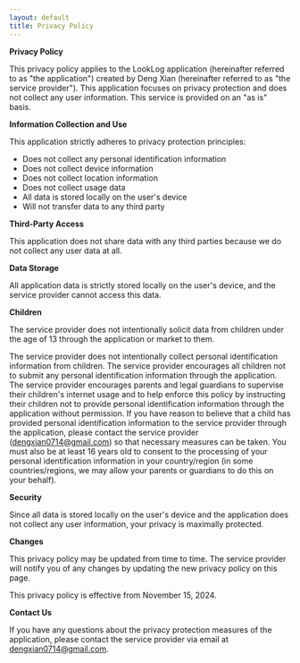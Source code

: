 ```yaml
---
layout: default
title: Privacy Policy
---
```


**Privacy Policy**

This privacy policy applies to the LookLog application (hereinafter referred to as "the application") created by Deng Xian (hereinafter referred to as "the service provider"). This application focuses on privacy protection and does not collect any user information. This service is provided on an "as is" basis.

**Information Collection and Use**

This application strictly adheres to privacy protection principles:

* Does not collect any personal identification information
* Does not collect device information
* Does not collect location information
* Does not collect usage data
* All data is stored locally on the user's device
* Will not transfer data to any third party

**Third-Party Access**

This application does not share data with any third parties because we do not collect any user data at all.

**Data Storage**

All application data is strictly stored locally on the user's device, and the service provider cannot access this data.

**Children**

The service provider does not intentionally solicit data from children under the age of 13 through the application or market to them.

The service provider does not intentionally collect personal identification information from children. The service provider encourages all children not to submit any personal identification information through the application. The service provider encourages parents and legal guardians to supervise their children's internet usage and to help enforce this policy by instructing their children not to provide personal identification information through the application without permission. If you have reason to believe that a child has provided personal identification information to the service provider through the application, please contact the service provider (dengxian0714@gmail.com) so that necessary measures can be taken. You must also be at least 16 years old to consent to the processing of your personal identification information in your country/region (in some countries/regions, we may allow your parents or guardians to do this on your behalf).

**Security**

Since all data is stored locally on the user's device and the application does not collect any user information, your privacy is maximally protected.

**Changes**

This privacy policy may be updated from time to time. The service provider will notify you of any changes by updating the new privacy policy on this page.

This privacy policy is effective from November 15, 2024.

**Contact Us**

If you have any questions about the privacy protection measures of the application, please contact the service provider via email at dengxian0714@gmail.com.
